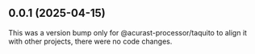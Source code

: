 ## 0.0.1 (2025-04-15)

This was a version bump only for @acurast-processor/taquito to align it with other projects, there were no code changes.